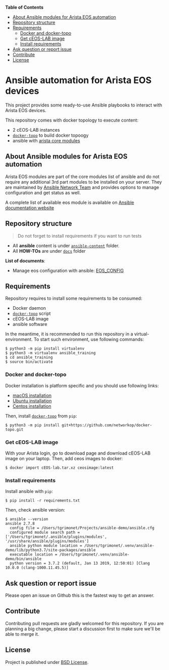 <!-- START doctoc generated TOC please keep comment here to allow auto update -->
<!-- DON'T EDIT THIS SECTION, INSTEAD RE-RUN doctoc TO UPDATE -->
**Table of Contents**

- [About Ansible modules for Arista EOS automation](#about-ansible-modules-for-arista-eos-automation)
- [Repository structure](#repository-structure)
- [Requirements](#requirements)
    - [Docker and docker-topo](#docker-and-docker-topo)
    - [Get cEOS-LAB image](#get-ceos-lab-image)
    - [Install requirements](#install-requirements)
- [Ask question or report issue](#ask-question-or-report-issue)
- [Contribute](#contribute)
- [License](#license)

<!-- END doctoc generated TOC please keep comment here to allow auto update -->

# Ansible automation for Arista EOS devices

This project provides some ready-to-use Ansible playbooks to interact with Arista EOS devices.

This repository comes with docker topology to execute content:
- 2 cEOS-LAB instances
- [`docker-topo`](https://github.com/networkop/docker-topo) to build docker topoogy
- ansible with [arista core modules](https://docs.ansible.com/ansible/latest/modules/list_of_network_modules.html#eos)

## About Ansible modules for Arista EOS automation

Arista EOS modules are part of the core modules list of ansible and do not require any additional 3rd part modules to be installed on your server. They are maintained by [Ansible Network Team](https://docs.ansible.com/ansible/latest/user_guide/modules_support.html#modules-support) and provides options to manage configuration and get status as well.

A complete list of available eos module is available on [Ansible documentation website](https://docs.ansible.com/ansible/latest/modules/list_of_network_modules.html#eos)


## Repository structure

> Do not forget to install requirements if you want to run tests

- All __ansible__ content is under [`ansible-content`](ansible-content) folder.
- All __HOW-TOs__ are under [`docs`](docs) folder

__List of documents__:

- Manage eos configuration with ansible: [EOS_CONFIG](docs/EOS_CONFIG.md)


## Requirements

Repository requires to install some requirements to be consumed:

- Docker daemon
- [`docker-topo`](https://github.com/networkop/docker-topo) script
- cEOS-LAB image
- ansible software

In the meantime, it is recommended to run this repository in a virtual-environment. To start such environment, use following commands:

```shell
$ python3 -m pip install virtualenv
$ python3 -m virtualenv ansible_training
$ cd ansible_training
$ source bin/activate
```

### Docker and docker-topo

Docker installation is platform specific and you should use following links:

- [macOS installation](https://docs.docker.com/docker-for-mac/install/)
- [Ubuntu installation](https://docs.docker.com/install/linux/docker-ce/ubuntu/)
- [Centos installation](https://docs.docker.com/install/linux/docker-ce/centos/)

Then, install [`docker-topo`](https://github.com/networkop/docker-topo) from `pip`:

```shell
$ python3 -m pip install git+https://github.com/networkop/docker-topo.git
```

### Get cEOS-LAB image

With your Arista login, go to download page and download cEOS-LAB image on your laptop. Then, add ceos images to docker:

```shell
$ docker import cEOS-lab.tar.xz ceosimage:latest
```

### Install requirements

Install ansible with `pip`:

```shell
$ pip install -r requirements.txt
```

Then, check ansible version:

```
$ ansible --version
ansible 2.7.8
  config file = /Users/tgrimonet/Projects/ansible-demo/ansible.cfg
  configured module search path = ['/Users/tgrimonet/.ansible/plugins/modules', '/usr/share/ansible/plugins/modules']
  ansible python module location = /Users/tgrimonet/.venv/ansible-demo/lib/python3.7/site-packages/ansible
  executable location = /Users/tgrimonet/.venv/ansible-demo/bin/ansible
  python version = 3.7.2 (default, Jan 13 2019, 12:50:01) [Clang 10.0.0 (clang-1000.11.45.5)]
```

## Ask question or report issue

Please open an issue on Github this is the fastest way to get an answer.

## Contribute

Contributing pull requests are gladly welcomed for this repository. If you are planning a big change, please start a discussion first to make sure we'll be able to merge it.

## License

Project is published under [BSD License](LICENSE).
